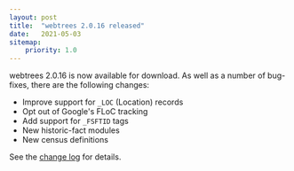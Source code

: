 ```yaml
---
layout: post
title:  "webtrees 2.0.16 released"
date:   2021-05-03
sitemap:
    priority: 1.0
---
```


webtrees 2.0.16 is now available for download.  As well
as a number of bug-fixes, there are the following changes:

* Improve support for `_LOC` (Location) records
* Opt out of Google's FLoC tracking
* Add support for `_FSFTID` tags
* New historic-fact modules
* New census definitions
 
See the [change log](https://github.com/fisharebest/webtrees/compare/2.0.15...2.0.16) for details.
